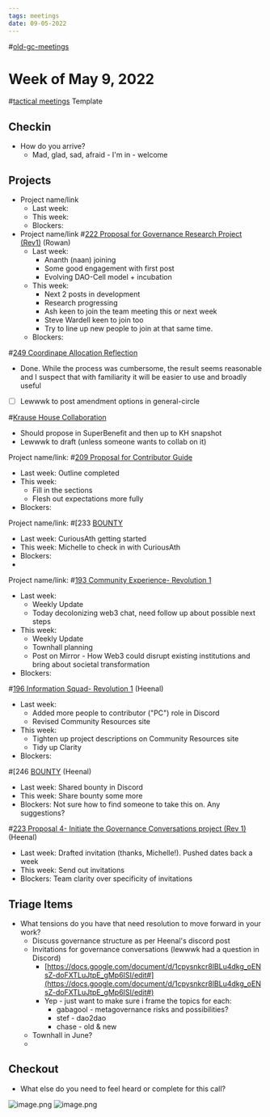 ```yaml
---
tags: meetings
date: 09-05-2022
---
```

#[old-gc-meetings](/notes/general-circle/old-gc-meetings/old-gc-meetings.md) 
# Week of May 9, 2022
#[tactical meetings](/notes/archive/clarity/Tags/tactical%20meetings.md) Template

## Checkin
- How do you arrive?
	- Mad, glad, sad, afraid - I'm in - welcome

## Projects
- Project name/link
	- Last week:
	- This week:
	- Blockers:
- Project name/link #[222 Proposal for Governance Research Project (Rev1)](222%20Proposal%20for%20Governance%20Research%20Project%20(Rev1)) (Rowan)
	- Last week: 
		- Ananth (naan) joining
		- Some good engagement with first post
		- Evolving DAO-Cell model + incubation
	- This week:
		- Next 2 posts in development 
		- Research progressing
		- Ash keen to join the team meeting this or next week
		- Steve Wardell keen to join too 
		- Try to line up new people to join at that same time. 
	- Blockers:


#[249 Coordinape Allocation Reflection](249%20Coordinape%20Allocation%20Reflection) 
- Done. While the process was cumbersome, the result seems reasonable and I suspect that with familiarity it will be easier to use and broadly useful
- [ ] Lewwwk to post amendment options in general-circle

#[Krause House Collaboration](Krause%20House%20Collaboration) 
- Should propose in SuperBenefit and then up to KH snapshot
- Lewwwk to draft (unless someone wants to collab on it)

Project name/link: #[209 Proposal for Contributor Guide](209%20Proposal%20for%20Contributor%20Guide) 
- Last week: Outline completed 
- This week: 
	- Fill in the sections 
	- Flesh out expectations more fully
- Blockers: 


Project name/link: #[233 [BOUNTY](233%20[BOUNTY) 
- Last week: CuriousAth getting started
- This week: Michelle to check in with CuriousAth
- Blockers: 
- 

Project name/link: #[193 Community Experience- Revolution 1](193%20Community%20Experience-%20Revolution%201) 
- Last week: 
	- Weekly Update
	- Today decolonizing web3 chat, need follow up about possible next steps
- This week: 
	- Weekly Update
	- Townhall planning
	- Post on Mirror - How Web3 could disrupt existing institutions and bring about societal transformation
- Blockers:

#[196 Information Squad- Revolution 1](196%20Information%20Squad-%20Revolution%201)  (Heenal)
- Last week:
	- Added more  people to contributor ("PC") role in Discord
	- Revised Community Resources site
- This week:
	- Tighten up project descriptions on Community Resources site
	- Tidy up Clarity
- Blockers: 

#[246 [BOUNTY](246%20[BOUNTY) (Heenal)
- Last week: Shared bounty in Discord
- This week: Share bounty some more
- Blockers: Not sure how to find someone to take this on. Any suggestions?

#[223 Proposal 4- Initiate the Governance Conversations project (Rev 1)](223%20Proposal%204-%20Initiate%20the%20Governance%20Conversations%20project%20(Rev%201)) (Heenal)
- Last week: Drafted invitation (thanks, Michelle!). Pushed dates back a week
- This week: Send out invitations
- Blockers: Team clarity over specificity of invitations


## Triage Items
- What tensions do you have that need resolution to move forward in your work?
	- Discuss governance structure as per Heenal's discord post
	- Invitations for governance conversations (lewwwk had a question in Discord)
		- [https://docs.google.com/document/d/1cpysnkcr8lBLu4dkg_oENsZ-doFXTLuJtpE_gMp6ISI/edit#](https://docs.google.com/document/d/1cpysnkcr8lBLu4dkg_oENsZ-doFXTLuJtpE_gMp6ISI/edit#) 
		- Yep - just want to make sure i frame the topics for each:
			- gabagool - metagovernance risks and possibilities?
			- stef - dao2dao
			- chase - old & new
	- Townhall in June?
	- 



## Checkout
- What else do you need to feel heard or complete for this call?



![image.png](197991f1-67bb-4bf9-8cf0-0c4e02d41562.png)
![image.png](a92467e8-8125-486a-9fe8-8d96fa3cc814.png)